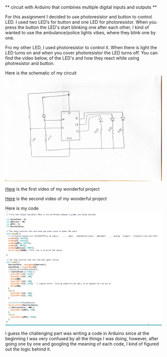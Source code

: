 ** circuit with Arduino that combines multiple digital inputs and outputs **

For this assignment I  decided to use photoresistor and button to control LED. I used two LED’s for button and one LED for photoresistor. When you press the button the LED's start blinking one after each other, I kind of wanted to use the ambulance/police lights vibes, where they blink one by one. 

Fro my other LED, I used photoresistor to control it. When there is light the LED turns on and when you cover photoresistor the LED turns off. You can find the video below, of the LED's and how they react while using photresistor and button. 

Here is the schematic of my circuit 
![](schematic.jpg)

[Here](https://youtu.be/47wNioMuzHE) is the first video of my wonderful project

[Here](https://youtu.be/wN_avcV4_wk) is the second video of my wonderful project 

Here is my code 
![](code1.png)

I guess the challenging part was writing a code in Arduino since at the beginning I was very confused by all the things I was doing, however, after going one by one and googling the meaning of each code, I kind of figured out the logic behind it. 
